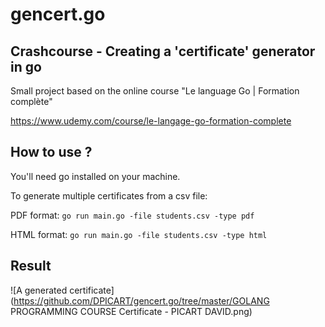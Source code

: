 # gencert.go
## Crashcourse - Creating a 'certificate' generator in go
Small project based on the online course "Le language Go | Formation complète"

https://www.udemy.com/course/le-langage-go-formation-complete

## How to use ?
You'll need go installed on your machine.

To generate multiple certificates from a csv file: 

PDF format: ```go run main.go -file students.csv -type pdf```

HTML format: ```go run main.go -file students.csv -type html```

## Result
![A generated certificate](https://github.com/DPICART/gencert.go/tree/master/GOLANG PROGRAMMING COURSE Certificate - PICART DAVID.png)
